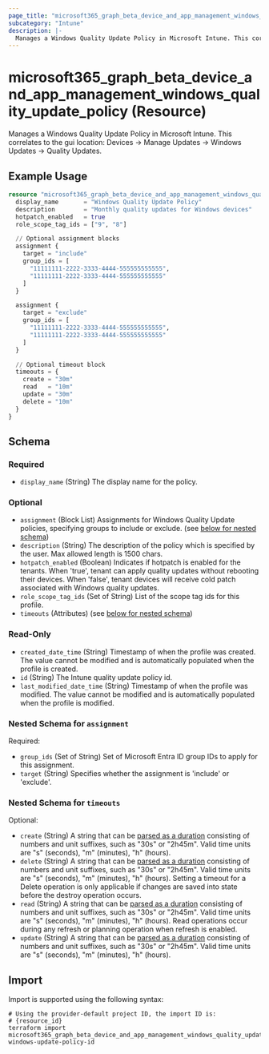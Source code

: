 ```yaml
---
page_title: "microsoft365_graph_beta_device_and_app_management_windows_quality_update_policy Resource - microsoft365"
subcategory: "Intune"
description: |-
  Manages a Windows Quality Update Policy in Microsoft Intune. This correlates to the gui location: Devices -> Manage Updates -> Windows Updates -> Quality Updates.
---
```


# microsoft365_graph_beta_device_and_app_management_windows_quality_update_policy (Resource)

Manages a Windows Quality Update Policy in Microsoft Intune. This correlates to the gui location: Devices -> Manage Updates -> Windows Updates -> Quality Updates.

## Example Usage

```terraform
resource "microsoft365_graph_beta_device_and_app_management_windows_quality_update_policy" "quality_update_policy_example" {
  display_name       = "Windows Quality Update Policy"
  description        = "Monthly quality updates for Windows devices"
  hotpatch_enabled   = true
  role_scope_tag_ids = ["9", "8"]

  // Optional assignment blocks
  assignment {
    target = "include"
    group_ids = [
      "11111111-2222-3333-4444-555555555555",
      "11111111-2222-3333-4444-555555555555"
    ]
  }

  assignment {
    target = "exclude"
    group_ids = [
      "11111111-2222-3333-4444-555555555555",
      "11111111-2222-3333-4444-555555555555"
    ]
  }

  // Optional timeout block
  timeouts = {
    create = "30m"
    read   = "10m"
    update = "30m"
    delete = "10m"
  }
}
```

<!-- schema generated by tfplugindocs -->
## Schema

### Required

- `display_name` (String) The display name for the policy.

### Optional

- `assignment` (Block List) Assignments for Windows Quality Update policies, specifying groups to include or exclude. (see [below for nested schema](#nestedblock--assignment))
- `description` (String) The description of the policy which is specified by the user. Max allowed length is 1500 chars.
- `hotpatch_enabled` (Boolean) Indicates if hotpatch is enabled for the tenants. When 'true', tenant can apply quality updates without rebooting their devices. When 'false', tenant devices will receive cold patch associated with Windows quality updates.
- `role_scope_tag_ids` (Set of String) List of the scope tag ids for this profile.
- `timeouts` (Attributes) (see [below for nested schema](#nestedatt--timeouts))

### Read-Only

- `created_date_time` (String) Timestamp of when the profile was created. The value cannot be modified and is automatically populated when the profile is created.
- `id` (String) The Intune quality update policy id.
- `last_modified_date_time` (String) Timestamp of when the profile was modified. The value cannot be modified and is automatically populated when the profile is modified.

<a id="nestedblock--assignment"></a>
### Nested Schema for `assignment`

Required:

- `group_ids` (Set of String) Set of Microsoft Entra ID group IDs to apply for this assignment.
- `target` (String) Specifies whether the assignment is 'include' or 'exclude'.


<a id="nestedatt--timeouts"></a>
### Nested Schema for `timeouts`

Optional:

- `create` (String) A string that can be [parsed as a duration](https://pkg.go.dev/time#ParseDuration) consisting of numbers and unit suffixes, such as "30s" or "2h45m". Valid time units are "s" (seconds), "m" (minutes), "h" (hours).
- `delete` (String) A string that can be [parsed as a duration](https://pkg.go.dev/time#ParseDuration) consisting of numbers and unit suffixes, such as "30s" or "2h45m". Valid time units are "s" (seconds), "m" (minutes), "h" (hours). Setting a timeout for a Delete operation is only applicable if changes are saved into state before the destroy operation occurs.
- `read` (String) A string that can be [parsed as a duration](https://pkg.go.dev/time#ParseDuration) consisting of numbers and unit suffixes, such as "30s" or "2h45m". Valid time units are "s" (seconds), "m" (minutes), "h" (hours). Read operations occur during any refresh or planning operation when refresh is enabled.
- `update` (String) A string that can be [parsed as a duration](https://pkg.go.dev/time#ParseDuration) consisting of numbers and unit suffixes, such as "30s" or "2h45m". Valid time units are "s" (seconds), "m" (minutes), "h" (hours).

## Import

Import is supported using the following syntax:

```shell
# Using the provider-default project ID, the import ID is:
# {resource_id}
terraform import microsoft365_graph_beta_device_and_app_management_windows_quality_update_policy.example windows-update-policy-id
```